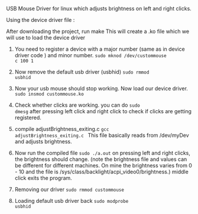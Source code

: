 USB Mouse Driver for linux which adjusts brightness on left and right clicks.

Using the device driver file :

  After downloading the project, run make
  This will create a .ko file which we will use to load the device driver

1. You need to register a device with a major number (same as in device driver code ) and minor number.
  <code>sudo mknod /dev/custommouse c 100 1 </code>
  

2. Now remove the default usb driver (usbhid)
  <code>sudo rmmod usbhid</code>
  
3. Now your usb mouse should stop working. Now load our device driver.
  <code>sudo insmod custommouse.ko</code>

4. Check whether clicks are working.
  you can do <code>sudo dmesg</code>  after pressing left click and right click to check if clicks are     getting registered.

5. compile adjustBrightness_exiting.c
  <code>gcc adjustBrightness_exiting.c </code>
  This file basically reads from /dev/myDev and adjusts brightness. 

6. Now run the compiled file
  <code>sudo ./a.out</code> 
  on pressing left and right clicks, the brightness should change. (note the brightness file and values can be different for different machines. On mine the brightness varies from 0 - 10 and the file is /sys/class/backlight/acpi_video0/brightness.) middle click exits the program.
  
7. Removing our driver 
  <code>sudo rmmod custommouse </code>

8. Loading default usb driver back
  <code>sudo modprobe usbhid</code>
